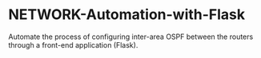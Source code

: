 # NETWORK-Automation-with-Flask
Automate the process of configuring inter-area OSPF between the routers through a front-end application (Flask).
